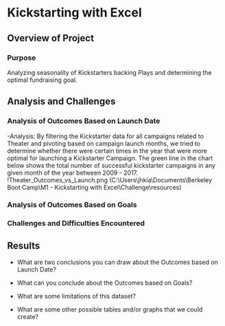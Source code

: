# Kickstarting with Excel

## Overview of Project

### Purpose
Analyzing seasonality of Kickstarters backing Plays and determining the optimal fundraising goal.
## Analysis and Challenges

### Analysis of Outcomes Based on Launch Date
-Analysis: By filtering the Kickstarter data for all campaigns related to Theater and pivoting based on campaign launch months, we tried to determine whether there were certain times in the year that were more optimal for launching a Kickstarter Campaign. The green line in the chart below shows the total number of successful kickstarter campaigns in any given month of the year between 2009 - 2017.
!Theater_Outcomes_vs_Launch.png (C:\Users\jhkia\Documents\Berkeley Boot Camp\M1 - Kickstarting with Excel\Challenge\resources)
### Analysis of Outcomes Based on Goals

### Challenges and Difficulties Encountered

## Results

- What are two conclusions you can draw about the Outcomes based on Launch Date?

- What can you conclude about the Outcomes based on Goals?

- What are some limitations of this dataset?

- What are some other possible tables and/or graphs that we could create?
